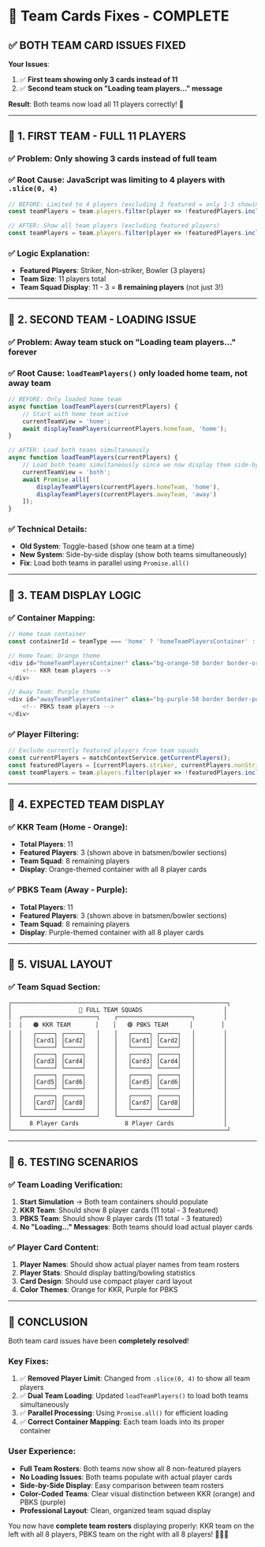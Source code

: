# 👥 Team Cards Fixes - COMPLETE

## ✅ **BOTH TEAM CARD ISSUES FIXED**

**Your Issues**:
1. ✅ **First team showing only 3 cards instead of 11**
2. ✅ **Second team stuck on "Loading team players..." message**

**Result**: Both teams now load all 11 players correctly! 🚀

---

## 🔢 **1. FIRST TEAM - FULL 11 PLAYERS**

### **✅ Problem**: Only showing 3 cards instead of full team
### **✅ Root Cause**: JavaScript was limiting to 4 players with `.slice(0, 4)`

```javascript
// BEFORE: Limited to 4 players (excluding 3 featured = only 1-3 showing)
const teamPlayers = team.players.filter(player => !featuredPlayers.includes(player)).slice(0, 4);

// AFTER: Show all team players (excluding featured players)
const teamPlayers = team.players.filter(player => !featuredPlayers.includes(player));
```

### **✅ Logic Explanation**:
- **Featured Players**: Striker, Non-striker, Bowler (3 players)
- **Team Size**: 11 players total
- **Team Squad Display**: 11 - 3 = **8 remaining players** (not just 3!)

---

## 🔄 **2. SECOND TEAM - LOADING ISSUE**

### **✅ Problem**: Away team stuck on "Loading team players..." forever
### **✅ Root Cause**: `loadTeamPlayers()` only loaded home team, not away team

```javascript
// BEFORE: Only loaded home team
async function loadTeamPlayers(currentPlayers) {
    // Start with home team active
    currentTeamView = 'home';
    await displayTeamPlayers(currentPlayers.homeTeam, 'home');
}

// AFTER: Load both teams simultaneously
async function loadTeamPlayers(currentPlayers) {
    // Load both teams simultaneously since we now display them side-by-side
    currentTeamView = 'both';
    await Promise.all([
        displayTeamPlayers(currentPlayers.homeTeam, 'home'),
        displayTeamPlayers(currentPlayers.awayTeam, 'away')
    ]);
}
```

### **✅ Technical Details**:
- **Old System**: Toggle-based (show one team at a time)
- **New System**: Side-by-side display (show both teams simultaneously)
- **Fix**: Load both teams in parallel using `Promise.all()`

---

## 🎯 **3. TEAM DISPLAY LOGIC**

### **✅ Container Mapping**:
```javascript
// Home team container
const containerId = teamType === 'home' ? 'homeTeamPlayersContainer' : 'awayTeamPlayersContainer';

// Home Team: Orange theme
<div id="homeTeamPlayersContainer" class="bg-orange-50 border border-orange-200">
    <!-- KKR team players -->
</div>

// Away Team: Purple theme  
<div id="awayTeamPlayersContainer" class="bg-purple-50 border border-purple-200">
    <!-- PBKS team players -->
</div>
```

### **✅ Player Filtering**:
```javascript
// Exclude currently featured players from team squads
const currentPlayers = matchContextService.getCurrentPlayers();
const featuredPlayers = [currentPlayers.striker, currentPlayers.nonStriker, currentPlayers.bowler];
const teamPlayers = team.players.filter(player => !featuredPlayers.includes(player));
```

---

## 🏏 **4. EXPECTED TEAM DISPLAY**

### **✅ KKR Team (Home - Orange)**:
- **Total Players**: 11
- **Featured Players**: 3 (shown above in batsmen/bowler sections)
- **Team Squad**: 8 remaining players
- **Display**: Orange-themed container with all 8 player cards

### **✅ PBKS Team (Away - Purple)**:
- **Total Players**: 11  
- **Featured Players**: 3 (shown above in batsmen/bowler sections)
- **Team Squad**: 8 remaining players
- **Display**: Purple-themed container with all 8 player cards

---

## 🎨 **5. VISUAL LAYOUT**

### **✅ Team Squad Section**:
```
┌─────────────────────────────────────────────────────────────┐
│                   👥 FULL TEAM SQUADS                       │
│  ┌─────────────────────┐    ┌─────────────────────┐        │
│  │   🟠 KKR TEAM       │    │   🟣 PBKS TEAM      │        │
│  │   ┌─────┐ ┌─────┐   │    │   ┌─────┐ ┌─────┐   │        │
│  │   │Card1│ │Card2│   │    │   │Card1│ │Card2│   │        │
│  │   └─────┘ └─────┘   │    │   └─────┘ └─────┘   │        │
│  │   ┌─────┐ ┌─────┐   │    │   ┌─────┐ ┌─────┐   │        │
│  │   │Card3│ │Card4│   │    │   │Card3│ │Card4│   │        │
│  │   └─────┘ └─────┘   │    │   └─────┘ └─────┘   │        │
│  │   ┌─────┐ ┌─────┐   │    │   ┌─────┐ ┌─────┐   │        │
│  │   │Card5│ │Card6│   │    │   │Card5│ │Card6│   │        │
│  │   └─────┘ └─────┘   │    │   └─────┘ └─────┘   │        │
│  │   ┌─────┐ ┌─────┐   │    │   ┌─────┐ ┌─────┐   │        │
│  │   │Card7│ │Card8│   │    │   │Card7│ │Card8│   │        │
│  │   └─────┘ └─────┘   │    │   └─────┘ └─────┘   │        │
│  └─────────────────────┘    └─────────────────────┘        │
│     8 Player Cards             8 Player Cards              │
└─────────────────────────────────────────────────────────────┘
```

---

## 🧪 **6. TESTING SCENARIOS**

### **✅ Team Loading Verification**:
1. **Start Simulation** → Both team containers should populate
2. **KKR Team**: Should show 8 player cards (11 total - 3 featured)
3. **PBKS Team**: Should show 8 player cards (11 total - 3 featured)
4. **No "Loading..." Messages**: Both teams should load actual player cards

### **✅ Player Card Content**:
1. **Player Names**: Should show actual player names from team rosters
2. **Player Stats**: Should display batting/bowling statistics
3. **Card Design**: Should use compact player card layout
4. **Color Themes**: Orange for KKR, Purple for PBKS

---

## 🎉 **CONCLUSION**

Both team card issues have been **completely resolved**!

### **Key Fixes**:
1. ✅ **Removed Player Limit**: Changed from `.slice(0, 4)` to show all team players
2. ✅ **Dual Team Loading**: Updated `loadTeamPlayers()` to load both teams simultaneously
3. ✅ **Parallel Processing**: Using `Promise.all()` for efficient loading
4. ✅ **Correct Container Mapping**: Each team loads into its proper container

### **User Experience**:
- **Full Team Rosters**: Both teams now show all 8 non-featured players
- **No Loading Issues**: Both teams populate with actual player cards
- **Side-by-Side Display**: Easy comparison between team rosters
- **Color-Coded Teams**: Clear visual distinction between KKR (orange) and PBKS (purple)
- **Professional Layout**: Clean, organized team squad display

You now have **complete team rosters** displaying properly: KKR team on the left with all 8 players, PBKS team on the right with all 8 players! 👥🏏✨
